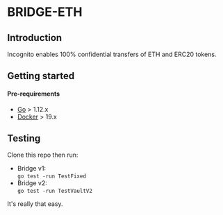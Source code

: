 # BRIDGE-ETH
## Introduction

Incognito enables 100% confidential transfers of ETH and ERC20 tokens.

## Getting started

#### Pre-requirements

-   [Go](https://golang.org/dl/) > 1.12.x
-   [Docker](https://www.docker.com/products/docker-desktop) > 19.x

## Testing

Clone this repo then run:
-  Bridge v1:     
    `go test -run TestFixed`
-  Bridge v2:    
    `go test -run TestVaultV2`

It's really that easy.